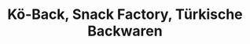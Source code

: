 ---
title: "Kö-Back, Snack Factory, Türkische Backwaren"
url: /hannover/koe-back-snack-factory-tuerkische-backwaren/
shop: Bäckerei
---